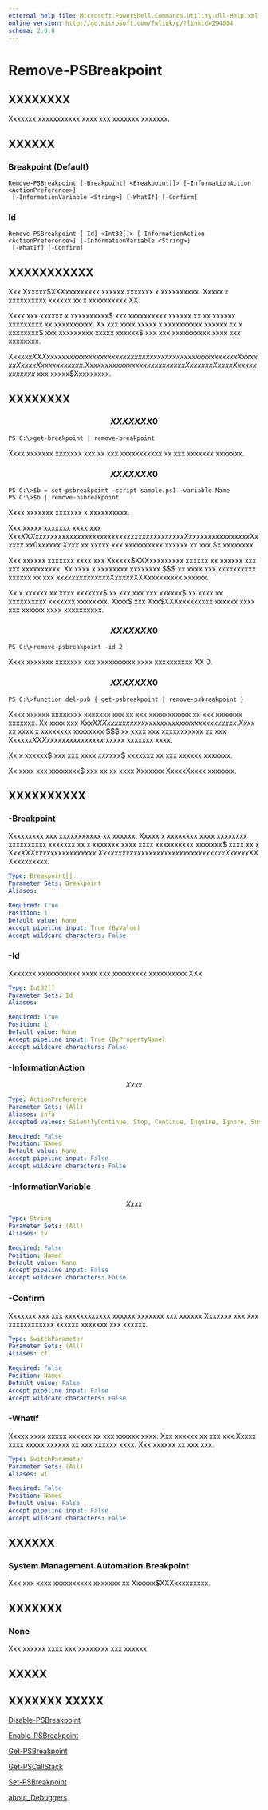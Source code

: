 ```yaml
---
external help file: Microsoft.PowerShell.Commands.Utility.dll-Help.xml
online version: http://go.microsoft.com/fwlink/p/?linkid=294004
schema: 2.0.0
---
```


# Remove-PSBreakpoint
## XXXXXXXX
Xxxxxxx xxxxxxxxxxx xxxx xxx xxxxxxx xxxxxxx.

## XXXXXX

### Breakpoint (Default)
```
Remove-PSBreakpoint [-Breakpoint] <Breakpoint[]> [-InformationAction <ActionPreference>]
 [-InformationVariable <String>] [-WhatIf] [-Confirm]
```

### Id
```
Remove-PSBreakpoint [-Id] <Int32[]> [-InformationAction <ActionPreference>] [-InformationVariable <String>]
 [-WhatIf] [-Confirm]
```

## XXXXXXXXXXX
Xxx Xxxxxx$XXXxxxxxxxxx xxxxxx xxxxxxx x xxxxxxxxxx.
Xxxxx x xxxxxxxxxx xxxxxx xx x xxxxxxxxxx XX.

Xxxx xxx xxxxxx x xxxxxxxxxx$ xxx xxxxxxxxxx xxxxxx xx xx xxxxxx xxxxxxxxx xx xxxxxxxxxx.
Xx xxx xxxx xxxxx x xxxxxxxxxx xxxxxx xx x xxxxxxxx$ xxx xxxxxxxxx xxxxx xxxxxx$ xxx xxx xxxxxxxxxx xxxx xxx xxxxxxxx.

Xxxxxx$XXXxxxxxxxxx xx xxx xx xxxxxxx xxxxxxx xxxxxxxx xxx xxxxxxxxx Xxxxxxx XxxxxXxxxx xxxxxxx.
Xxx xxxx xxxxxxxxxxx xxxxx xxx Xxxxxxx XxxxxXxxxx xxxxxxxx$ xxx xxxxx$Xxxxxxxxx.

## XXXXXXXX

### $$$$$$$$$$$$$$$$$$$$$$$$$$ XXXXXXX 0 $$$$$$$$$$$$$$$$$$$$$$$$$$
```
PS C:\>get-breakpoint | remove-breakpoint
```

Xxxx xxxxxxx xxxxxxx xxx xx xxx xxxxxxxxxxx xx xxx xxxxxxx xxxxxxx.

### $$$$$$$$$$$$$$$$$$$$$$$$$$ XXXXXXX 0 $$$$$$$$$$$$$$$$$$$$$$$$$$
```
PS C:\>$b = set-psbreakpoint -script sample.ps1 -variable Name
PS C:\>$b | remove-psbreakpoint
```

Xxxx xxxxxxx xxxxxxx x xxxxxxxxxx.

Xxx xxxxx xxxxxxx xxxx xxx Xxx$XXXxxxxxxxxx xxxxxx xx xxxxxx x xxxxxxxxxx xx xxx Xxxx xxxxxxxx xx xxx Xxxxxx.xx0 xxxxxx.
Xxxx$ xx xxxxx xxx xxxxxxxxxx xxxxxx xx xxx $x xxxxxxxx.

Xxx xxxxxx xxxxxxx xxxx xxx Xxxxxx$XXXxxxxxxxxx xxxxxx xx xxxxxx xxx xxx xxxxxxxxxx.
Xx xxxx x xxxxxxxx xxxxxxxx $$$ xx xxxx xxx xxxxxxxxxx xxxxxx xx xxx $x xxxxxxxx xx xxx Xxxxxx$XXXxxxxxxxxx xxxxxx.

Xx x xxxxxx xx xxxx xxxxxxx$ xx xxx xxx xxx xxxxxx$ xx xxxx xx xxxxxxxxxx xxxxxxx xxxxxxxx.
Xxxx$ xxx Xxx$XXXxxxxxxxxx xxxxxx xxxx xxx xxxxxx xxxx xxxxxxxxxx.

### $$$$$$$$$$$$$$$$$$$$$$$$$$ XXXXXXX 0 $$$$$$$$$$$$$$$$$$$$$$$$$$
```
PS C:\>remove-psbreakpoint -id 2
```

Xxxx xxxxxxx xxxxxxx xxx xxxxxxxxxx xxxx xxxxxxxxxx XX 0.

### $$$$$$$$$$$$$$$$$$$$$$$$$$ XXXXXXX 0 $$$$$$$$$$$$$$$$$$$$$$$$$$
```
PS C:\>function del-psb { get-psbreakpoint | remove-psbreakpoint }
```

Xxxx xxxxxx xxxxxxxx xxxxxxx xxx xx xxx xxxxxxxxxxx xx xxx xxxxxxx xxxxxxx.
Xx xxxx xxx Xxx$XXXxxxxxxxxx xxxxxx xx xxx xxx xxxxxxxxxxx.
Xxxx$ xx xxxx x xxxxxxxx xxxxxxxx $$$ xx xxxx xxx xxxxxxxxxxx xx xxx Xxxxxx$XXXxxxxxxxxx xxxxxx$ xxxxx xxxxxxx xxxx.

Xx x xxxxxx$ xxx xxx xxxx $xxx$xxx$ xxxxxxx xx xxx xxxxxx xxxxxxx.

Xx xxxx xxx xxxxxxxx$ xxx xx xx xxxx Xxxxxxx XxxxxXxxxx xxxxxxx.

## XXXXXXXXXX

### -Breakpoint
Xxxxxxxxx xxx xxxxxxxxxxx xx xxxxxx.
Xxxxx x xxxxxxxx xxxx xxxxxxxx xxxxxxxxxx xxxxxxx xx x xxxxxxx xxxx xxxx xxxxxxxxxx xxxxxxx$ xxxx xx x Xxx$XXXxxxxxxxxx xxxxxxx.
Xxx xxx xxxx xxxx xxxxxxxxxx xxxxxxx xx Xxxxxx$XXXxxxxxxxxx.

```yaml
Type: Breakpoint[]
Parameter Sets: Breakpoint
Aliases: 

Required: True
Position: 1
Default value: None
Accept pipeline input: True (ByValue)
Accept wildcard characters: False
```

### -Id
Xxxxxxx xxxxxxxxxxx xxxx xxx xxxxxxxxx xxxxxxxxxx XXx.

```yaml
Type: Int32[]
Parameter Sets: Id
Aliases: 

Required: True
Position: 1
Default value: None
Accept pipeline input: True (ByPropertyName)
Accept wildcard characters: False
```

### -InformationAction
$$Xxxx$$

```yaml
Type: ActionPreference
Parameter Sets: (All)
Aliases: infa
Accepted values: SilentlyContinue, Stop, Continue, Inquire, Ignore, Suspend

Required: False
Position: Named
Default value: None
Accept pipeline input: False
Accept wildcard characters: False
```

### -InformationVariable
$$Xxxx$$

```yaml
Type: String
Parameter Sets: (All)
Aliases: iv

Required: False
Position: Named
Default value: None
Accept pipeline input: False
Accept wildcard characters: False
```

### -Confirm
Xxxxxxx xxx xxx xxxxxxxxxxxx xxxxxx xxxxxxx xxx xxxxxx.Xxxxxxx xxx xxx xxxxxxxxxxxx xxxxxx xxxxxxx xxx xxxxxx.

```yaml
Type: SwitchParameter
Parameter Sets: (All)
Aliases: cf

Required: False
Position: Named
Default value: False
Accept pipeline input: False
Accept wildcard characters: False
```

### -WhatIf
Xxxxx xxxx xxxxx xxxxxx xx xxx xxxxxx xxxx.
Xxx xxxxxx xx xxx xxx.Xxxxx xxxx xxxxx xxxxxx xx xxx xxxxxx xxxx.
Xxx xxxxxx xx xxx xxx.

```yaml
Type: SwitchParameter
Parameter Sets: (All)
Aliases: wi

Required: False
Position: Named
Default value: False
Accept pipeline input: False
Accept wildcard characters: False
```

## XXXXXX

### System.Management.Automation.Breakpoint
Xxx xxx xxxx xxxxxxxxxx xxxxxxx xx Xxxxxx$XXXxxxxxxxxx.

## XXXXXXX

### None
Xxx xxxxxx xxxx xxx xxxxxxxx xxx xxxxxx.

## XXXXX

## XXXXXXX XXXXX

[Disable-PSBreakpoint]()

[Enable-PSBreakpoint]()

[Get-PSBreakpoint]()

[Get-PSCallStack]()

[Set-PSBreakpoint]()

[about_Debuggers]()

